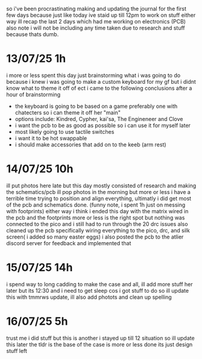 so i've been procrastinating making and updating the journal for the first few days because just like today ive staid up till 12pm to work on stuff either way ill recap the last 2 days which had me working on electronics (PCB) also note i will not be including any time taken due to research and stuff because thats dumb.

# 13/07/25 1h
i more or less spent this day just brainstorming what i was going to do because i knew i was going to make a custom keyboard for my gf but i didnt know what to theme it off of ect i came to the following conclusions after a hour of brainstorming
 - the keyboard is going to be based on a game preferably one with chatecters so i can theme it off her "main"
 - options include: Kindred, Cypher, kai'sa, The Engineneer and Clove
 - i want the pcb to be as good as possible so i can use it for myself later
 - most likely going to use tactile switches
 - i want it to be hot swappable
 - i should make accessories that add on to the keeb (arm rest)

# 14/07/25 10h
   ill put photos here late but this day mostly consisted of research and making the schematics/pcb ill pop photos in the morning but more or less i have a terrible time trying to position and align everything, ultimatly i did get most of the pcb and schematics done. (funny note, i spent 1h just on messing with footprints) either way i think i ended this day with the matrix wired in the pcb and the footprints more or less is the right spot but nothing was connected to the pico and i still had to run through the 20 drc issues  also cleaned up the pcb specifically wiring everything to the pico, drc, and silk screen( i added so many easter eggs) i also posted the pcb to the atlier discord server for feedback and implemented that



  # 15/07/25 14h
  i spend way to long cadding to make the case and all, ill add more stuff her later but its 12:30 and i need to get sleep cos i got stuff to do so ill update this with tmmrws update, ill also add photots and clean up spelling 

  # 16/07/25 5h
   trust me i did stuff but this is another i stayed up till 12 situation so ill update this later the tldr is the base of the case is more or less done its just design stuff left
   
  
